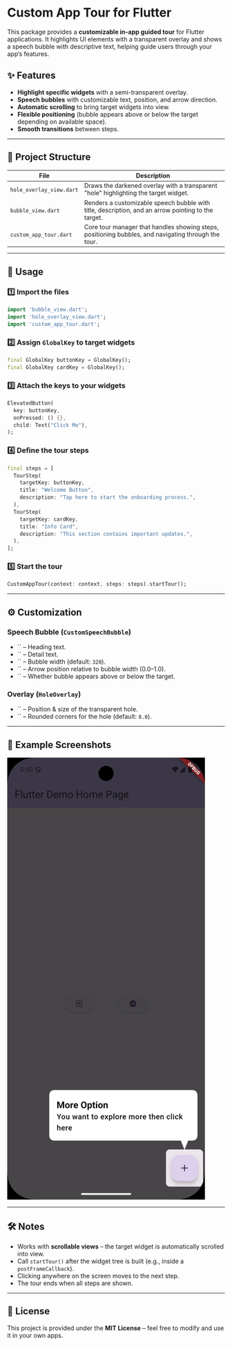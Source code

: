 # Custom App Tour for Flutter

This package provides a **customizable in-app guided tour** for Flutter applications. It highlights UI elements with a transparent overlay and shows a speech bubble with descriptive text, helping guide users through your app’s features.

## ✨ Features

- **Highlight specific widgets** with a semi-transparent overlay.
- **Speech bubbles** with customizable text, position, and arrow direction.
- **Automatic scrolling** to bring target widgets into view.
- **Flexible positioning** (bubble appears above or below the target depending on available space).
- **Smooth transitions** between steps.

---

## 📂 Project Structure

| File                     | Description                                                                                         |
| ------------------------ | --------------------------------------------------------------------------------------------------- |
| `hole_overlay_view.dart` | Draws the darkened overlay with a transparent "hole" highlighting the target widget.                |
| `bubble_view.dart`       | Renders a customizable speech bubble with title, description, and an arrow pointing to the target.  |
| `custom_app_tour.dart`   | Core tour manager that handles showing steps, positioning bubbles, and navigating through the tour. |

---

## 🚀 Usage

### 1️⃣ Import the files

```dart
import 'bubble_view.dart';
import 'hole_overlay_view.dart';
import 'custom_app_tour.dart';
```

### 2️⃣ Assign `GlobalKey` to target widgets

```dart
final GlobalKey buttonKey = GlobalKey();
final GlobalKey cardKey = GlobalKey();
```

### 3️⃣ Attach the keys to your widgets

```dart
ElevatedButton(
  key: buttonKey,
  onPressed: () {},
  child: Text("Click Me"),
);
```

### 4️⃣ Define the tour steps

```dart
final steps = [
  TourStep(
    targetKey: buttonKey,
    title: "Welcome Button",
    description: "Tap here to start the onboarding process.",
  ),
  TourStep(
    targetKey: cardKey,
    title: "Info Card",
    description: "This section contains important updates.",
  ),
];
```

### 5️⃣ Start the tour

```dart
CustomAppTour(context: context, steps: steps).startTour();
```

---

## ⚙️ Customization

### Speech Bubble (`CustomSpeechBubble`)

- `` – Heading text.
- `` – Detail text.
- `` – Bubble width (default: `320`).
- `` – Arrow position relative to bubble width (0.0–1.0).
- `` – Whether bubble appears above or below the target.

### Overlay (`HoleOverlay`)

- `` – Position & size of the transparent hole.
- `` – Rounded corners for the hole (default: `8.0`).

---

## 📸 Example Screenshots

![Screenshot](screenshot.png)

---

## 🛠️ Notes

- Works with **scrollable views** – the target widget is automatically scrolled into view.
- Call `startTour()` after the widget tree is built (e.g., inside a `postFrameCallback`).
- Clicking anywhere on the screen moves to the next step.
- The tour ends when all steps are shown.

---

## 📜 License

This project is provided under the **MIT License** – feel free to modify and use it in your own apps.

